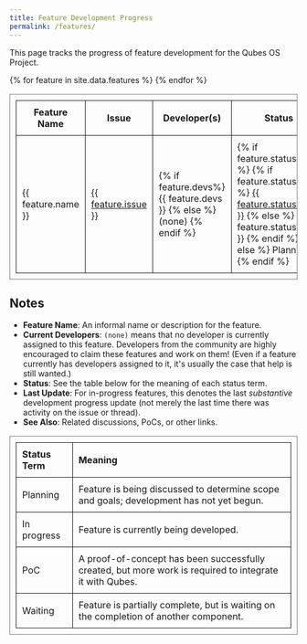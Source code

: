 ```yaml
---
title: Feature Development Progress
permalink: /features/
---
```


<style>
table, td, th {
    border-width: 1px;
    border-style: solid;
    padding: 10px;
}
</style>

This page tracks the progress of feature development for the Qubes OS Project.

<table>
  <thead>
    <tr>
      <th>Feature Name</th>
      <th>Issue</th>
      <th>Developer(s)</th>
      <th>Status</th>
      <th>Last Update</th>
      <th>See Also</th>
    </tr>
  </thead>
  <tbody>
  {% for feature in site.data.features %}
    <tr>
      <td>
        {{ feature.name }}
      </td>
      <td>
        <a href="https://github.com/QubesOS/qubes-issues/issues/{{ feature.issue }}">{{ feature.issue }}</a>
      </td>
      <td>
      {% if feature.devs%}
        {{ feature.devs }}
      {% else %}
        (none)
      {% endif %}
      </td>
      <td>
      {% if feature.status.code %}
        {% if feature.status.url %}
          <a href="{{ feature.status.url }}">{{ feature.status.code }}</a>
        {% else %}
          {{ feature.status.code }}
        {% endif %}
      {% else %}
        Planning
      {% endif %}
      </td>
      <td>
        <a href="{{ feature.updated.url }}">{{ feature.updated.date }}</a>
      </td>
      <td>
      {% for info in feature.info %}
        {% if info.type %}
          [<a href="{{ info.url }}">{{ info.type }}</a>]
        {% endif %}
      {% endfor %}
      </td>
    </tr>
  {% endfor %}
  </tbody>
</table>

Notes
-----
* **Feature Name**: An informal name or description for the feature.
* **Current Developers**: `(none)` means that no developer is currently assigned
  to this feature. Developers from the community are highly encouraged to claim
  these features and work on them! (Even if a feature currently has developers
  assigned to it, it's usually the case that help is still wanted.)
* **Status**: See the table below for the meaning of each status term.
* **Last Update**: For in-progress features, this denotes the last *substantive*
  development progress update (not merely the last time there was activity on
  the issue or thread).
* **See Also**: Related discussions, PoCs, or other links.

| Status Term | Meaning                                                                                                 |
|:------------|:--------------------------------------------------------------------------------------------------------|
| Planning    | Feature is being discussed to determine scope and goals; development has not yet begun.                 |
| In progress | Feature is currently being developed.                                                                   |
| PoC         | A proof-of-concept has been successfully created, but more work is required to integrate it with Qubes. |
| Waiting     | Feature is partially complete, but is waiting on the completion of another component.                   |

